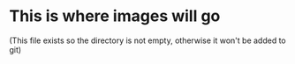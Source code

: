 # This is where images will go
(This file exists so the directory is not empty, otherwise it won't be added to git)
